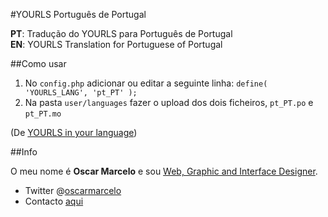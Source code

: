 #YOURLS Português de Portugal

**PT**: Tradução do YOURLS para Português de Portugal  
**EN**: YOURLS Translation for Portuguese of Portugal

##Como usar

1. No `config.php` adicionar ou editar a seguinte linha: `define( 'YOURLS_LANG', 'pt_PT' );`
2. Na pasta `user/languages` fazer o upload dos dois ficheiros, `pt_PT.po` e `pt_PT.mo`

(De [YOURLS in your language](https://github.com/YOURLS/YOURLS/wiki/YOURLS-in-your-language))

##Info

O meu nome é **Oscar Marcelo** e sou [Web, Graphic and Interface Designer](http://oscarmarcelo.com).

* Twitter @[oscarmarcelo](http://twitter.com/oscarmarcelo)
* Contacto [aqui](http://oscarmarcelo.com/contact)
